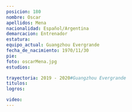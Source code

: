 ```yaml
---
posicion: 180
nombre: Oscar
apellidos: Mena
nacionalidad: Español/Argentina
demarcacion: Entrenador
estatura: 
equipo_actual: Guangzhou Evergrande
fecha_de_nacimiento: 1970/11/30
pie: 
foto: oscarMena.jpg
estudios: 

trayectoria: 2019 - 2020#Guangzhou Evergrande
titulos:
logros:

video:
---
```

